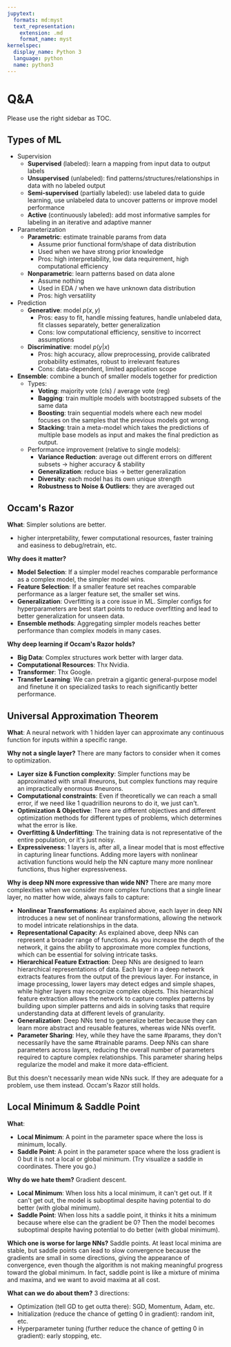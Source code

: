 ```yaml
---
jupytext:
  formats: md:myst
  text_representation:
    extension: .md
    format_name: myst
kernelspec:
  display_name: Python 3
  language: python
  name: python3
---
```

# Q&A
Please use the right sidebar as TOC.

## Types of ML
- Supervision
    - **Supervised** (labeled): learn a mapping from input data to output labels
    - **Unsupervised** (unlabeled): find patterns/structures/relationships in data with no labeled output
    - **Semi-supervised** (partially labeled): use labeled data to guide learning, use unlabeled data to uncover patterns or improve model performance
    - **Active** (continuously labeled): add most informative samples for labeling in an iterative and adaptive manner
- Parameterization
    - **Parametric**: estimate trainable params from data
        - Assume prior functional form/shape of data distribution
        - Used when we have strong prior knowledge
        - Pros: high interpretability, low data requirement, high computational efficiency
    - **Nonparametric**: learn patterns based on data alone
        - Assume nothing
        - Used in EDA / when we have unknown data distribution
        - Pros: high versatility
- Prediction
    - **Generative**: model $p(x,y)$
        - Pros: easy to fit, handle missing features, handle unlabeled data, fit classes separately, better generalization
        - Cons: low computational efficiency, sensitive to incorrect assumptions
    - **Discriminative**: model $p(y|x)$
        - Pros: high accuracy, allow preprocessing, provide calibrated probability estimates, robust to irrelevant features
        - Cons: data-dependent, limited application scope
- **Ensemble**: combine a bunch of smaller models together for prediction
    - Types:
        - **Voting**: majority vote (cls) / average vote (reg)
        - **Bagging**: train multiple models with bootstrapped subsets of the same data
        - **Boosting**: train sequential models where each new model focuses on the samples that the previous models got wrong. 
        - **Stacking**: train a meta-model which takes the predictions of multiple base models as input and makes the final prediction as output.
    - Performance improvement (relative to single models):
        - **Variance Reduction**: average out different errors on different subsets $\rightarrow$ higher accuracy & stability
        - **Generalization**: reduce bias $\rightarrow$ better generalization
        - **Diversity**: each model has its own unique strength
        - **Robustness to Noise & Outliers**: they are averaged out

## Occam's Razor
**What**: Simpler solutions are better.
- higher interpretability, fewer computational resources, faster training and easiness to debug/retrain, etc.

**Why does it matter?**
- **Model Selection**: If a simpler model reaches comparable performance as a complex model, the simpler model wins.
- **Feature Selection**: If a smaller feature set reaches comparable performance as a larger feature set, the smaller set wins.
- **Generalization**: Overfitting is a core issue in ML. Simpler configs for hyperparameters are best start points to reduce overfitting and lead to better generalization for unseen data.
- **Ensemble methods**: Aggregating simpler models reaches better performance than complex models in many cases.

**Why deep learning if Occam's Razor holds?**
- **Big Data**: Complex structures work better with larger data.
- **Computational Resources**: Thx Nvidia.
- **Transformer**: Thx Google.
- **Transfer Learning**: We can pretrain a gigantic general-purpose model and finetune it on specialized tasks to reach significantly better performance.


## Universal Approximation Theorem
**What**: A neural network with 1 hidden layer can approximate any continuous function for inputs within a specific range.

**Why not a single layer?** There are many factors to consider when it comes to optimization.
- **Layer size & Function complexity**: Simpler functions may be approximated with small #neurons, but complex functions may require an impractically enormous #neurons.
- **Computational constraints**: Even if theoretically we can reach a small error, if we need like 1 quadrillion neurons to do it, we just can't.
- **Optimization & Objective**: There are different objectives and different optimization methods for different types of problems, which determines what the error is like.
- **Overfitting & Underfitting**: The training data is not representative of the entire population, or it's just noisy.
- **Expressiveness**: 1 layers is, after all, a linear model that is most effective in capturing linear functions. Adding more layers with nonlinear activation functions would help the NN capture many more nonlinear functions, thus higher expressiveness.

**Why is deep NN more expressive than wide NN?** There are many more complexities when we consider more complex functions that a single linear layer, no matter how wide, always fails to capture:
- **Nonlinear Transformations**: As explained above, each layer in deep NN introduces a new set of nonlinear transformations, allowing the network to model intricate relationships in the data.
- **Representational Capacity**: As explained above, deep NNs can represent a broader range of functions. As you increase the depth of the network, it gains the ability to approximate more complex functions, which can be essential for solving intricate tasks.
- **Hierarchical Feature Extraction**: Deep NNs are designed to learn hierarchical representations of data. Each layer in a deep network extracts features from the output of the previous layer. For instance, in image processing, lower layers may detect edges and simple shapes, while higher layers may recognize complex objects. This hierarchical feature extraction allows the network to capture complex patterns by building upon simpler patterns and aids in solving tasks that require understanding data at different levels of granularity.
- **Generalization**: Deep NNs tend to generalize better because they can learn more abstract and reusable features, whereas wide NNs overfit.
- **Parameter Sharing**: Hey, while they have the same #params, they don't necessarily have the same #trainable params. Deep NNs can share parameters across layers, reducing the overall number of parameters required to capture complex relationships. This parameter sharing helps regularize the model and make it more data-efficient.

But this doesn't necessarily mean wide NNs suck. If they are adequate for a problem, use them instead. Occam's Razor still holds.

## Local Minimum & Saddle Point
**What**: 
- **Local Minimum**: A point in the parameter space where the loss is minimum, locally.
- **Saddle Point**: A point in the parameter space where the loss gradient is 0 but it is not a local or global minimum. (Try visualize a saddle in coordinates. There you go.)

**Why do we hate them?** Gradient descent.
- **Local Minimum**: When loss hits a local minimum, it can't get out. If it can't get out, the model is suboptimal despite having potential to do better (with global minimum).
- **Saddle Point**: When loss hits a saddle point, it thinks it hits a minimum because where else can the gradient be 0? Then the model becomes suboptimal despite having potential to do better (with global minimum).

**Which one is worse for large NNs?** Saddle points. At least local minima are stable, but saddle points can lead to slow convergence because the gradients are small in some directions, giving the appearance of convergence, even though the algorithm is not making meaningful progress toward the global minimum. In fact, saddle point is like a mixture of minima and maxima, and we want to avoid maxima at all cost.

**What can we do about them?** 3 directions: 
- Optimization (tell GD to get outta there): SGD, Momentum, Adam, etc.
- Initialization (reduce the chance of getting 0 in gradient): random init, etc.
- Hyperparameter tuning (further reduce the chance of getting 0 in gradient): early stopping, etc.